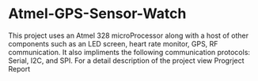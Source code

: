 # Atmel-GPS-Sensor-Watch

This project uses an Atmel 328 microProcessor along with a host of other components such as an LED screen, heart rate monitor, GPS, RF communication. 
It also impliments the following communication protocols: Serial, I2C, and SPI. 
For a detail description of the project view Progrject Report
